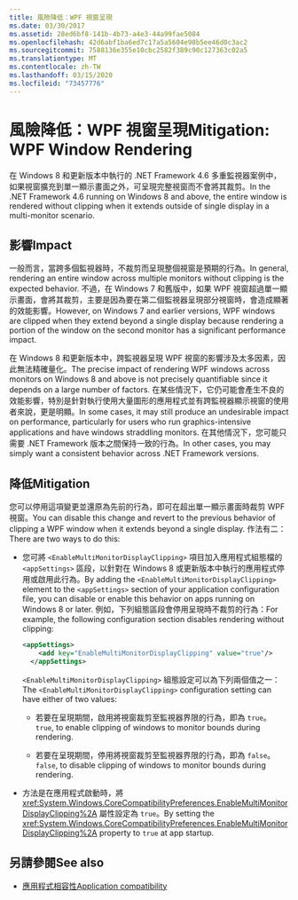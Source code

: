 ```yaml
---
title: 風險降低：WPF 視窗呈現
ms.date: 03/30/2017
ms.assetid: 28ed6bf8-141b-4b73-a4e3-44a99fae5084
ms.openlocfilehash: 42d6abf1ba6ed7c17a5a5604e98b5ee46d0c3ac2
ms.sourcegitcommit: 7588136e355e10cbc2582f389c90c127363c02a5
ms.translationtype: MT
ms.contentlocale: zh-TW
ms.lasthandoff: 03/15/2020
ms.locfileid: "73457776"
---
```

# <a name="mitigation-wpf-window-rendering"></a><span data-ttu-id="79828-102">風險降低：WPF 視窗呈現</span><span class="sxs-lookup"><span data-stu-id="79828-102">Mitigation: WPF Window Rendering</span></span>

<span data-ttu-id="79828-103">在 Windows 8 和更新版本中執行的 .NET Framework 4.6 多重監視器案例中，如果視窗擴充到單一顯示畫面之外，可呈現完整視窗而不會將其裁剪。</span><span class="sxs-lookup"><span data-stu-id="79828-103">In the .NET Framework 4.6 running on Windows 8 and above, the entire window is rendered without clipping when it extends outside of single display in a multi-monitor scenario.</span></span>

## <a name="impact"></a><span data-ttu-id="79828-104">影響</span><span class="sxs-lookup"><span data-stu-id="79828-104">Impact</span></span>

<span data-ttu-id="79828-105">一般而言，當跨多個監視器時，不裁剪而呈現整個視窗是預期的行為。</span><span class="sxs-lookup"><span data-stu-id="79828-105">In general, rendering an entire window across multiple monitors without clipping is the expected behavior.</span></span> <span data-ttu-id="79828-106">不過，在 Windows 7 和舊版中，如果 WPF 視窗超過單一顯示畫面，會將其裁剪，主要是因為要在第二個監視器呈現部分視窗時，會造成顯著的效能影響。</span><span class="sxs-lookup"><span data-stu-id="79828-106">However, on Windows 7 and earlier versions, WPF windows are clipped when they extend beyond a single display because rendering a portion of the window on the second monitor has a significant performance impact.</span></span>

<span data-ttu-id="79828-107">在 Windows 8 和更新版本中，跨監視器呈現 WPF 視窗的影響涉及太多因素，因此無法精確量化。</span><span class="sxs-lookup"><span data-stu-id="79828-107">The precise impact of rendering WPF windows across monitors on Windows 8 and above is not precisely quantifiable since it depends on a large number of factors.</span></span> <span data-ttu-id="79828-108">在某些情況下，它仍可能會產生不良的效能影響，特別是針對執行使用大量圖形的應用程式並有跨監視器顯示視窗的使用者來說，更是明顯。</span><span class="sxs-lookup"><span data-stu-id="79828-108">In some cases, it may still produce an undesirable impact on performance, particularly for users who run graphics-intensive applications and have windows straddling monitors.</span></span> <span data-ttu-id="79828-109">在其他情況下，您可能只需要 .NET Framework 版本之間保持一致的行為。</span><span class="sxs-lookup"><span data-stu-id="79828-109">In other cases, you may simply want a consistent behavior across .NET Framework versions.</span></span>

## <a name="mitigation"></a><span data-ttu-id="79828-110">降低</span><span class="sxs-lookup"><span data-stu-id="79828-110">Mitigation</span></span>

<span data-ttu-id="79828-111">您可以停用這項變更並還原為先前的行為，即可在超出單一顯示畫面時裁剪 WPF 視窗。</span><span class="sxs-lookup"><span data-stu-id="79828-111">You can disable this change and revert to the previous behavior of clipping a WPF window when it extends beyond a single display.</span></span> <span data-ttu-id="79828-112">作法有二：</span><span class="sxs-lookup"><span data-stu-id="79828-112">There are two ways to do this:</span></span>

- <span data-ttu-id="79828-113">您可將 `<EnableMultiMonitorDisplayClipping>` 項目加入應用程式組態檔的 `<appSettings>` 區段，以針對在 Windows 8 或更新版本中執行的應用程式停用或啟用此行為。</span><span class="sxs-lookup"><span data-stu-id="79828-113">By adding the `<EnableMultiMonitorDisplayClipping>` element to the `<appSettings>` section of your application configuration file, you can disable or enable this behavior on apps running on Windows 8 or later.</span></span> <span data-ttu-id="79828-114">例如，下列組態區段會停用呈現時不裁剪的行為：</span><span class="sxs-lookup"><span data-stu-id="79828-114">For example, the following configuration section disables rendering without clipping:</span></span>

  ```xml
  <appSettings>
      <add key="EnableMultiMonitorDisplayClipping" value="true"/>
    </appSettings>
  ```

  <span data-ttu-id="79828-115">`<EnableMultiMonitorDisplayClipping>` 組態設定可以為下列兩個值之一：</span><span class="sxs-lookup"><span data-stu-id="79828-115">The `<EnableMultiMonitorDisplayClipping>` configuration setting can have either of two values:</span></span>

  - <span data-ttu-id="79828-116">若要在呈現期間，啟用將視窗裁剪至監視器界限的行為，即為 `true`。</span><span class="sxs-lookup"><span data-stu-id="79828-116">`true`, to enable clipping of windows to monitor bounds during rendering.</span></span>

  - <span data-ttu-id="79828-117">若要在呈現期間，停用將視窗裁剪至監視器界限的行為，即為 `false`。</span><span class="sxs-lookup"><span data-stu-id="79828-117">`false`, to disable clipping of windows to monitor bounds during rendering.</span></span>

- <span data-ttu-id="79828-118">方法是在應用程式啟動時，將 <xref:System.Windows.CoreCompatibilityPreferences.EnableMultiMonitorDisplayClipping%2A> 屬性設定為 `true`。</span><span class="sxs-lookup"><span data-stu-id="79828-118">By setting the <xref:System.Windows.CoreCompatibilityPreferences.EnableMultiMonitorDisplayClipping%2A> property to `true` at app startup.</span></span>

## <a name="see-also"></a><span data-ttu-id="79828-119">另請參閱</span><span class="sxs-lookup"><span data-stu-id="79828-119">See also</span></span>

- [<span data-ttu-id="79828-120">應用程式相容性</span><span class="sxs-lookup"><span data-stu-id="79828-120">Application compatibility</span></span>](application-compatibility.md)

